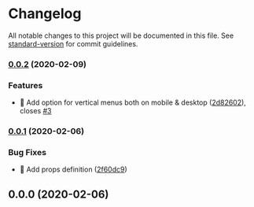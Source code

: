 # Changelog

All notable changes to this project will be documented in this file. See [standard-version](https://github.com/conventional-changelog/standard-version) for commit guidelines.

### [0.0.2](https://github.com/cemderin/react-collapsable-menu/compare/v0.0.1...v0.0.2) (2020-02-09)


### Features

* 🎸 Add option for vertical menus both on mobile & desktop ([2d82602](https://github.com/cemderin/react-collapsable-menu/commit/2d826029f02fa63874c9d174655788b7951df136)), closes [#3](https://github.com/cemderin/react-collapsable-menu/issues/3)

### [0.0.1](https://github.com/cemderin/react-collapsable-menu/compare/v0.0.0...v0.0.1) (2020-02-06)


### Bug Fixes

* 🐛 Add props definition ([2f60dc9](https://github.com/cemderin/react-collapsable-menu/commit/2f60dc9b11b50a653cb1b89f9c2b84c7c9fa27c9))

## 0.0.0 (2020-02-06)

